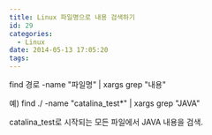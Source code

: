 ```yaml
---
title: Linux 파일명으로 내용 검색하기
id: 29
categories:
  - Linux
date: 2014-05-13 17:05:20
tags:
---
```


find 경로 -name "파일명" | xargs grep "내용"

예) find ./ -name "catalina_test*" | xargs grep "JAVA"

catalina_test로 시작되는 모든 파일에서 JAVA 내용을 검색.
